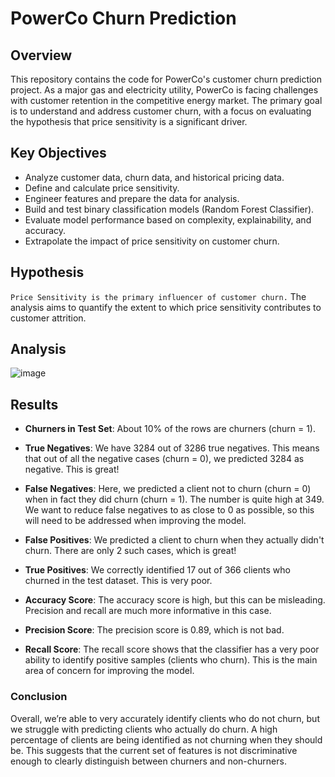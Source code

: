 

# PowerCo Churn Prediction

## **Overview**

This repository contains the code for PowerCo's customer churn prediction project. As a major gas and electricity utility, PowerCo is facing challenges with customer retention in the competitive energy market. The primary goal is to understand and address customer churn, with a focus on evaluating the hypothesis that price sensitivity is a significant driver.

## **Key Objectives**

- Analyze customer data, churn data, and historical pricing data.
- Define and calculate price sensitivity.
- Engineer features and prepare the data for analysis.
- Build and test binary classification models (Random Forest Classifier).
- Evaluate model performance based on complexity, explainability, and accuracy.
- Extrapolate the impact of price sensitivity on customer churn.
  
## **Hypothesis**
`Price Sensitivity is the primary influencer of customer churn.` The analysis aims to quantify the extent to which price sensitivity contributes to customer attrition.

## Analysis
![image](https://github.com/user-attachments/assets/7640e7e4-6e11-4390-a7b1-9e0f0712cb0f)


## Results

- **Churners in Test Set**: About 10% of the rows are churners (churn = 1).

- **True Negatives**: We have 3284 out of 3286 true negatives. This means that out of all the negative cases (churn = 0), we predicted 3284 as negative. This is great!

- **False Negatives**: Here, we predicted a client not to churn (churn = 0) when in fact they did churn (churn = 1). The number is quite high at 349. We want to reduce false negatives to as close to 0 as possible, so this will need to be addressed when improving the model.

- **False Positives**: We predicted a client to churn when they actually didn't churn. There are only 2 such cases, which is great!

- **True Positives**: We correctly identified 17 out of 366 clients who churned in the test dataset. This is very poor.

- **Accuracy Score**: The accuracy score is high, but this can be misleading. Precision and recall are much more informative in this case.

- **Precision Score**: The precision score is 0.89, which is not bad.

- **Recall Score**: The recall score shows that the classifier has a very poor ability to identify positive samples (clients who churn). This is the main area of concern for improving the model.

### Conclusion

Overall, we’re able to very accurately identify clients who do not churn, but we struggle with predicting clients who actually do churn. A high percentage of clients are being identified as not churning when they should be. This suggests that the current set of features is not discriminative enough to clearly distinguish between churners and non-churners.
